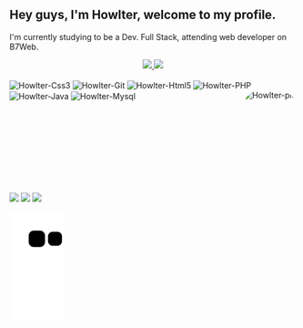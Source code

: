 ## Hey guys, I'm Howlter, welcome to my profile.
I'm currently studying to be a Dev. Full Stack, attending web developer on B7Web.

<div align="center">
  <a href="https://github.com/Howlter">
  <img height="150em" src="https://github-readme-stats.vercel.app/api?username=Howlter&show_icons=true&theme=tokyonight&include_all_commits=true&count_private=true"/>
  <img height="150em" src="https://github-readme-stats.vercel.app/api/top-langs/?username=Howlter&layout=compact&langs_count=7&theme=tokyonight"/>
</div>
  <div style="display: inline-block"><br>
  <img align="center" alt="Howlter-Css3" height="40" width="80" src="https://img.shields.io/badge/CSS3-1572B6?style=for-the-badge&logo=css3&logoColor=white">
  <img align="center" alt="Howlter-Git" height="40" width="80" src="https://img.shields.io/badge/GitHub-100000?style=for-the-badge&logo=github&logoColor=white">
  <img align="center" alt="Howlter-Html5" height="40" width="80" src="https://img.shields.io/badge/HTML5-E34F26?style=for-the-badge&logo=html5&logoColor=white">
  <img align="center" alt="Howlter-PHP" height="40" width="80" src="https://img.shields.io/badge/PHP-777BB4?style=for-the-badge&logo=php&logoColor=white">
  <img align="center" alt="Howlter-Java" height="40" width="80" src="https://img.shields.io/badge/JavaScript-F7DF1E?style=for-the-badge&logo=javascript&logoColor=black">
  <img align="center" alt="Howlter-Mysql" height="50" width="80" src="https://img.shields.io/badge/MySQL-00000F?style=for-the-badge&logo=mysql&logoColor=white">
  <img align="right" alt="Howlter-pic" height="150" style="border-radius:30px;" src="https://cdn.discordapp.com/attachments/472549865025437718/920674075477671946/254965534_4435202483264798_7653139738454840402_n.jpg?width=600&height=600">
</div>
  
  ##

<div> 
  <a href="https://instagram.com/okautorres" target="_blank"><img src="https://img.shields.io/badge/-Instagram-%23E4405F?style=for-the-badge&logo=instagram&logoColor=white" target="_blank"></a>
  <a href = "mailto:darqueboost@gmail.com"><img src="https://img.shields.io/badge/Gmail-D14836?style=for-the-badge&logo=gmail&logoColor=white" target="_blank"></a>
  <a href="https://www.linkedin.com/in/okautorres/" target="_blank"><img src="https://img.shields.io/badge/-LinkedIn-%230077B5?style=for-the-badge&logo=linkedin&logoColor=white" target="_blank"></a> 
 
  ![Snake animation](https://github.com/rafaballerini/rafaballerini/blob/output/github-contribution-grid-snake.svg)
 
</div>
  
  
  
